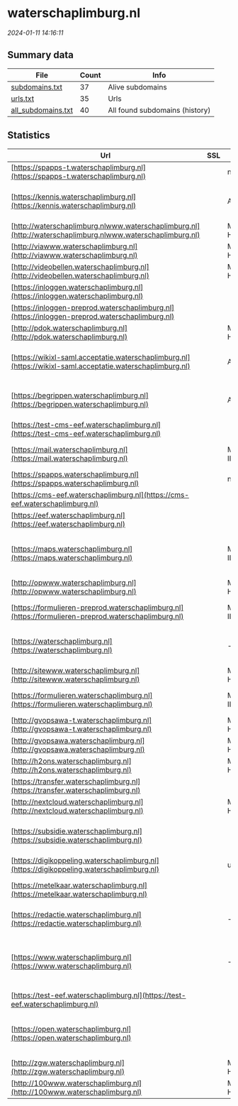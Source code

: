 # waterschaplimburg.nl
*2024-01-11 14:16:11*
## Summary data
| File       | Count | Info |
|------------|-------|------|
|[subdomains.txt](/data/waterschaplimburg.nl/subdomains.txt)|37|Alive subdomains|
|[urls.txt](/data/waterschaplimburg.nl/urls.txt)|35|Urls|
|[all_subdomains.txt](/data/waterschaplimburg.nl/all_subdomains.txt)|40|All found subdomains (history)|
## Statistics
| Url | SSL | Server | Cookie | HSTS | CSP | XFO | XXP | RP | Tech |Title |
|------------|-------|------|------|------|------|------|------|------|------|------|
|[https://spapps-t.waterschaplimburg.nl](https://spapps-t.waterschaplimburg.nl)| |nginx| | | | | | :white_check_mark: |Nginx|TransIP - Reserv...|
|[https://kennis.waterschaplimburg.nl](https://kennis.waterschaplimburg.nl)| |Apache| |:white_check_mark: | | :white_check_mark: | | :white_check_mark: |Apache HTTP Server HSTS||
|[http://waterschaplimburg.nlwww.waterschaplimburg.nl](http://waterschaplimburg.nlwww.waterschaplimburg.nl)| |Microsoft-HTTPAP...| | | | | | :white_check_mark: |Microsoft HTTPAPI:2.0|Not Found|
|[http://viawww.waterschaplimburg.nl](http://viawww.waterschaplimburg.nl)| |Microsoft-HTTPAP...| | | | | | :white_check_mark: |Microsoft HTTPAPI:2.0|Not Found|
|[http://videobellen.waterschaplimburg.nl](http://videobellen.waterschaplimburg.nl)| |Microsoft-HTTPAP...| | | | | | :white_check_mark: |Microsoft HTTPAPI:2.0|Not Found|
|[https://inloggen.waterschaplimburg.nl](https://inloggen.waterschaplimburg.nl)| || |:white_check_mark: | | | | :white_check_mark: |HSTS||
|[https://inloggen-preprod.waterschaplimburg.nl](https://inloggen-preprod.waterschaplimburg.nl)| || |:white_check_mark: | | | | :white_check_mark: |HSTS||
|[http://pdok.waterschaplimburg.nl](http://pdok.waterschaplimburg.nl)| |Microsoft-HTTPAP...| | | | | | :white_check_mark: |Microsoft HTTPAPI:2.0|Not Found|
|[https://wikixl-saml.acceptatie.waterschaplimburg.nl](https://wikixl-saml.acceptatie.waterschaplimburg.nl)| |Apache| |:white_check_mark: | | :white_check_mark: | | :white_check_mark: |Apache HTTP Server HSTS|Redirect|
|[https://begrippen.waterschaplimburg.nl](https://begrippen.waterschaplimburg.nl)| |Apache| |:white_check_mark: | | :white_check_mark: | | :white_check_mark: |Apache HTTP Server HSTS||
|[https://test-cms-eef.waterschaplimburg.nl](https://test-cms-eef.waterschaplimburg.nl)| || |:white_check_mark: | :white_check_mark:| :white_check_mark: | :white_check_mark: | :white_check_mark: |HSTS|403 - Forbidden:...|
|[https://mail.waterschaplimburg.nl](https://mail.waterschaplimburg.nl)| |Microsoft-IIS/8....| | | | :white_check_mark: | | :white_check_mark: |IIS:8.5 Windows Server||
|[https://spapps.waterschaplimburg.nl](https://spapps.waterschaplimburg.nl)| |nginx| | | | | | :white_check_mark: |Nginx|TransIP - Reserv...|
|[https://cms-eef.waterschaplimburg.nl](https://cms-eef.waterschaplimburg.nl)| || |:white_check_mark: | :white_check_mark:| :white_check_mark: | :white_check_mark: | :white_check_mark: |HSTS|403 - Forbidden:...|
|[https://eef.waterschaplimburg.nl](https://eef.waterschaplimburg.nl)| ||:white_check_mark: |:white_check_mark: | | :white_check_mark: | :white_check_mark: | :white_check_mark: |HSTS||
|[https://maps.waterschaplimburg.nl](https://maps.waterschaplimburg.nl)| |Microsoft-IIS/10...| | | | | | :white_check_mark: |IIS:10.0 Microsoft ASP.NET Windows Server|403 - Forbidden:...|
|[http://opwww.waterschaplimburg.nl](http://opwww.waterschaplimburg.nl)| |Microsoft-HTTPAP...| | | | | | :white_check_mark: |Microsoft HTTPAPI:2.0|Not Found|
|[https://formulieren-preprod.waterschaplimburg.nl](https://formulieren-preprod.waterschaplimburg.nl)| |Microsoft-IIS/10...| |:white_check_mark: | :white_check_mark:| :white_check_mark: | :white_check_mark: | :white_check_mark: |IIS:10.0 Windows Server||
|[https://waterschaplimburg.nl](https://waterschaplimburg.nl)| |-| |:white_check_mark: |:warning: | :white_check_mark: | :white_check_mark: | :white_check_mark: |HSTS Microsoft ASP.NET:- MyFonts|Object moved|
|[http://sitewww.waterschaplimburg.nl](http://sitewww.waterschaplimburg.nl)| |Microsoft-HTTPAP...| | | | | | :white_check_mark: |Microsoft HTTPAPI:2.0|Not Found|
|[https://formulieren.waterschaplimburg.nl](https://formulieren.waterschaplimburg.nl)| |Microsoft-IIS/10...| |:white_check_mark: | :white_check_mark:| :white_check_mark: | :white_check_mark: | :white_check_mark: |IIS:10.0 Windows Server||
|[http://gvopsawa-t.waterschaplimburg.nl](http://gvopsawa-t.waterschaplimburg.nl)| |Microsoft-HTTPAP...| | | | | | :white_check_mark: |Microsoft HTTPAPI:2.0|Not Found|
|[http://gvopsawa.waterschaplimburg.nl](http://gvopsawa.waterschaplimburg.nl)| |Microsoft-HTTPAP...| | | | | | :white_check_mark: |Microsoft HTTPAPI:2.0|Not Found|
|[http://h2ons.waterschaplimburg.nl](http://h2ons.waterschaplimburg.nl)| |Microsoft-HTTPAP...| | | | | | :white_check_mark: |Microsoft HTTPAPI:2.0|Not Found|
|[https://transfer.waterschaplimburg.nl](https://transfer.waterschaplimburg.nl)| ||:warning: |:white_check_mark: |:warning: | :white_check_mark: | :white_check_mark: | :white_check_mark: |Bootstrap HSTS|Waterschap Limbu...|
|[http://nextcloud.waterschaplimburg.nl](http://nextcloud.waterschaplimburg.nl)| |Microsoft-HTTPAP...| | | | | | :white_check_mark: |Microsoft HTTPAPI:2.0|Not Found|
|[https://subsidie.waterschaplimburg.nl](https://subsidie.waterschaplimburg.nl)| ||:white_check_mark: |:white_check_mark: | :white_check_mark:| :white_check_mark: | :white_check_mark: | :white_check_mark: |Bootstrap HSTS Microsoft ASP.NET|Home - Waterscha...|
|[https://digikoppeling.waterschaplimburg.nl](https://digikoppeling.waterschaplimburg.nl)| |unspecified| | | | | | :white_check_mark: |||
|[https://metelkaar.waterschaplimburg.nl](https://metelkaar.waterschaplimburg.nl)| || |:white_check_mark: | | :white_check_mark: | :white_check_mark: | :white_check_mark: |HSTS Microsoft ASP.NET|Object moved|
|[https://redactie.waterschaplimburg.nl](https://redactie.waterschaplimburg.nl)| |-|:white_check_mark: |:white_check_mark: | :white_check_mark:| :white_check_mark: | :white_check_mark: | :white_check_mark: |HSTS Microsoft ASP.NET:-|Object moved|
|[https://www.waterschaplimburg.nl](https://www.waterschaplimburg.nl)| |-| |:white_check_mark: |:warning: | :white_check_mark: | :white_check_mark: | :white_check_mark: |Google Tag Manager HSTS Microsoft ASP.NET:- MyFonts|Home - Waterscha...|
|[https://test-eef.waterschaplimburg.nl](https://test-eef.waterschaplimburg.nl)| ||:white_check_mark: |:white_check_mark: | | :white_check_mark: | :white_check_mark: | :white_check_mark: |HSTS||
|[https://open.waterschaplimburg.nl](https://open.waterschaplimburg.nl)| || |:white_check_mark: | :white_check_mark:| :white_check_mark: | :white_check_mark: | :white_check_mark: |Azure Azure Front Door HSTS Microsoft ASP.NET|Home - Waterscha...|
|[http://zgw.waterschaplimburg.nl](http://zgw.waterschaplimburg.nl)| |Microsoft-HTTPAP...| | | | | | :white_check_mark: |Microsoft HTTPAPI:2.0|Not Found|
|[http://100www.waterschaplimburg.nl](http://100www.waterschaplimburg.nl)| |Microsoft-HTTPAP...| | | | | | :white_check_mark: |Microsoft HTTPAPI:2.0|Not Found|